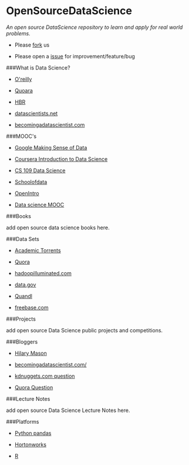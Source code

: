 # OpenSourceDataScience


*An open source DataScience repository to learn and apply for real world problems.*


* Please [fork](https://github.com/okulbilisim/OpenSourceDataScience/fork) us

* Please open a [issue](https://github.com/okulbilisim/OpenSourceDataScience/issues) for improvement/feature/bug



###What is Data Science? 

* [O'reilly](http://radar.oreilly.com/2010/06/what-is-data-science.html)
 	
* [Quoara](http://www.quora.com/Data-Science/What-is-data-science)

* [HBR](http://hbr.org/2012/10/data-scientist-the-sexiest-job-of-the-21st-century/ar/1)

* [datascientists.net](http://www.datascientists.net/what-is-data-science)

* [becomingadatascientist.com](http://www.becomingadatascientist.com/2014/02/14/what-is-a-data-scientist/
)



###MOOC's

* [Google Making Sense of Data](https://datasense.withgoogle.com/course) 

* [Coursera Introduction to Data Science](https://www.coursera.org/course/datasci)

* [CS 109 Data Science](http://cs109.org/)

* [Schoolofdata](http://schoolofdata.org/)

* [OpenIntro](http://www.openintro.org/) 
* [Data science MOOC](http://datascience.sg/category/mooc/)




###Books

add open source data science books here.

###Data Sets 

* [Academic Torrents](http://academictorrents.com/)

* [Quora](http://www.quora.com/Where-can-I-find-large-datasets-open-to-the-public)

* [hadoopilluminated.com](http://hadoopilluminated.com/hadoop_illuminated/Public_Bigdata_Sets.html)

* [data.gov](http://catalog.data.gov/dataset)

* [Quandl](http://www.quandl.com/)

* [freebase.com](https://www.freebase.com/)



###Projects

add open source Data Science public projects and competitions.

###Bloggers

* [Hilary Mason](http://www.hilarymason.com)

* [becomingadatascientist.com/](http://www.becomingadatascientist.com/) 

* [kdnuggets.com question](http://www.kdnuggets.com/2013/04/best-blogs-for-data-miners-data-scientists.html)

* [Quora Question](http://www.quora.com/Data-Science/What-are-the-best-blogs-for-data-miners-and-data-scientists-to-read)



###Lecture Notes

add open source Data Science Lecture Notes here.

###Platforms

* [Python pandas](http://pandas.pydata.org/)

* [Hortonworks](http://hortonworks.com/)

* [R](http://www.r-project.org/)


